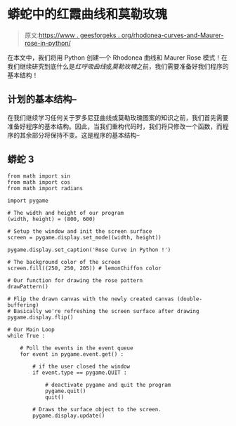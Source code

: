 # 蟒蛇中的红霞曲线和莫勒玫瑰

> 原文:[https://www . geesforgeks . org/rhodonea-curves-and-Maurer-rose-in-python/](https://www.geeksforgeeks.org/rhodonea-curves-and-maurer-rose-in-python/)

在本文中，我们将用 Python 创建一个 Rhodonea 曲线和 Maurer Rose 模式！在我们继续研究到底什么是*红呼吸曲线*或*莫勒玫瑰*之前，我们需要准备好我们程序的基本结构！

## 计划的基本结构–

在我们继续学习任何关于罗多尼亚曲线或莫勒玫瑰图案的知识之前，我们首先需要准备好程序的基本结构。因此，当我们重构代码时，我们将只修改一个函数，而程序的其余部分将保持不变。这是程序的基本结构–

## 蟒蛇 3

```
from math import sin
from math import cos
from math import radians

import pygame

# The width and height of our program
(width, height) = (800, 600)

# Setup the window and init the screen surface
screen = pygame.display.set_mode((width, height))

pygame.display.set_caption('Rose Curve in Python !')

# The background color of the screen
screen.fill((250, 250, 205)) # lemonChiffon color

# Our function for drawing the rose pattern
drawPattern()

# Flip the drawn canvas with the newly created canvas (double-buffering)
# Basically we're refreshing the screen surface after drawing
pygame.display.flip()

# Our Main Loop
while True :

    # Poll the events in the event queue
    for event in pygame.event.get() :

        # if the user closed the window
        if event.type == pygame.QUIT :

            # deactivate pygame and quit the program
            pygame.quit()  
            quit()

        # Draws the surface object to the screen. 
        pygame.display.update()
```